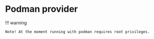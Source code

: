 # Podman provider

!!! warning

    Note! At the moment running with podman requires root privileges. 
